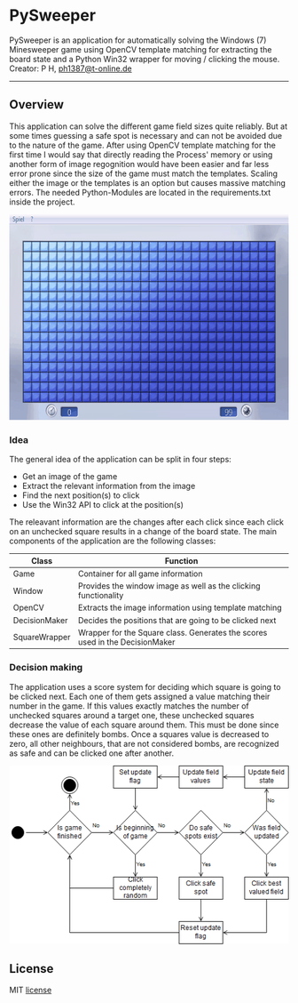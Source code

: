 # PySweeper
PySweeper is an application for automatically solving the Windows (7) Minesweeper game using OpenCV template matching for extracting the board state and a Python Win32 wrapper for moving / clicking the mouse.
Creator: P H, ph1387@t-online.de 

---

## Overview
This application can solve the different game field sizes quite reliably. But at some times guessing a safe spot is necessary and can not be avoided due to the nature of the game. After using OpenCV template matching for the first time I would say that directly reading the Process' memory or using another form of image regognition would have been easier and far less error prone since the size of the game must match the templates. Scaling either the image or the templates is an option but causes massive matching errors.
The needed Python-Modules are located in the requirements.txt inside the project.

<p align="center">
  <img width="600" height="370" src="https://github.com/p1387h/PySweeper/blob/master/play_large.gif">
</p>

### Idea
The general idea of the application can be split in four steps:

- Get an image of the game
- Extract the relevant information from the image
- Find the next position(s) to click
- Use the Win32 API to click at the position(s)

The releavant information are the changes after each click since each click on an unchecked square results in a change of the board state.
The main components of the application are the following classes:

|Class|Function|
|-|-|
|Game|Container for all game information|
|Window|Provides the window image as well as the clicking functionality|
|OpenCV|Extracts the image information using template matching|
|DecisionMaker|Decides the positions that are going to be clicked next|
|SquareWrapper|Wrapper for the Square class. Generates the scores used in the DecisionMaker|

### Decision making
The application uses a score system for deciding which square is going to be clicked next. Each one of them gets assigned a value matching their number in the game. If this values exactly matches the number of unchecked squares around a target one, these unchecked squares decrease the value of each square around them. This must be done since these ones are definitely bombs. Once a squares value is decreased to zero, all other neighbours, that are not considered bombs, are recognized as safe and can be clicked one after another.

<p align="center">
  <img width="511" height="321" src="https://github.com/p1387h/PySweeper/blob/master/decision_making.png">
</p>

## License
MIT [license](https://github.com/p1387h/PySweeper/blob/master/LICENSE.txt)